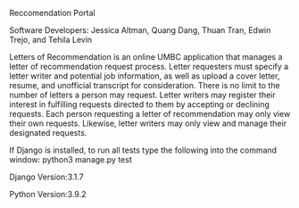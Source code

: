 Reccomendation Portal


Software Developers: Jessica Altman, Quang Dang, Thuan Tran, Edwin Trejo, and Tehila Levin


Letters of Recommendation is an online UMBC application that manages a letter of recommendation request process. Letter requesters must specify a letter writer and potential job information, as well as upload a cover letter, resume, and unofficial transcript for consideration. There is no limit to the number of letters a person may request. Letter writers may register their interest in fulfilling requests directed to them by accepting or declining requests. Each person requesting a letter of recommendation may only view their own requests. Likewise, letter writers may only view and manage their designated requests.
 
 
If Django is installed, to run all tests type the following into the command window: python3 manage.py test

Django Version:3.1.7

Python Version:3.9.2
